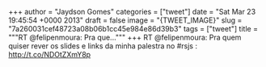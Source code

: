 
+++
author = "Jaydson Gomes"
categories = ["tweet"]
date = "Sat Mar 23 19:45:54 +0000 2013"
draft = false
image = "{TWEET_IMAGE}"
slug = "7a260031cef48723a08b06b1cc45e984e86d39b3"
tags = ["tweet"]
title = """RT @felipenmoura: Pra que..."""
+++
RT @felipenmoura: Pra quem quiser rever os slides e links da minha palestra no #rsjs : http://t.co/NDOtZXmY8p
